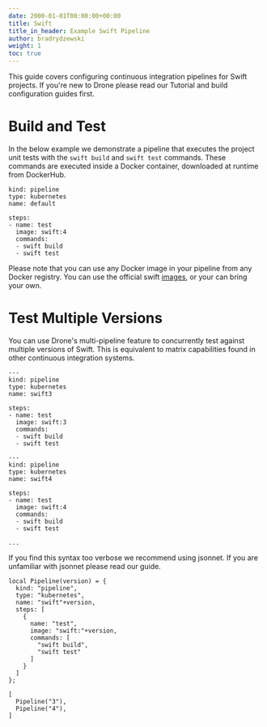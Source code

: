 ```yaml
---
date: 2000-01-01T00:00:00+00:00
title: Swift
title_in_header: Example Swift Pipeline
author: bradrydzewski
weight: 1
toc: true
---
```


This guide covers configuring continuous integration pipelines for Swift projects. If you're new to Drone please read our Tutorial and build configuration guides first.

# Build and Test

In the below example we demonstrate a pipeline that executes the project unit tests with the `swift build` and `swift test` commands. These commands are executed inside a Docker container, downloaded at runtime from DockerHub.

```
kind: pipeline
type: kubernetes
name: default

steps:
- name: test
  image: swift:4
  commands:
  - swift build
  - swift test
```

Please note that you can use any Docker image in your pipeline from any Docker registry. You can use the official swift [images](https://hub.docker.com/r/_/swift/), or your can bring your own.


# Test Multiple Versions

You can use Drone's multi-pipeline feature to concurrently test against multiple versions of Swift. This is equivalent to matrix capabilities found in other continuous integration systems.

```
---
kind: pipeline
type: kubernetes
name: swift3

steps:
- name: test
  image: swift:3
  commands:
  - swift build
  - swift test

---
kind: pipeline
type: kubernetes
name: swift4

steps:
- name: test
  image: swift:4
  commands:
  - swift build
  - swift test

...
```

If you find this syntax too verbose we recommend using jsonnet. If you are unfamiliar with jsonnet please read our guide.

```
local Pipeline(version) = {
  kind: "pipeline",
  type: "kubernetes",
  name: "swift"+version,
  steps: [
    {
      name: "test",
      image: "swift:"+version,
      commands: [
        "swift build",
        "swift test"
      ]
    }
  ]
};

[
  Pipeline("3"),
  Pipeline("4"),
]
```

